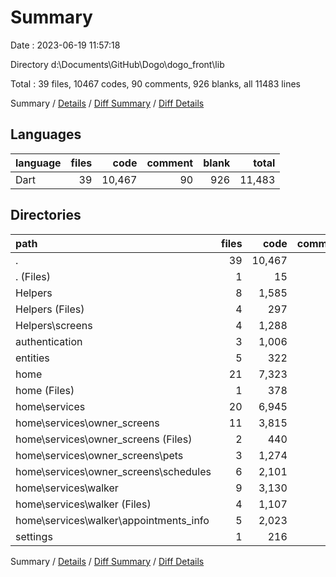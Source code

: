 # Summary

Date : 2023-06-19 11:57:18

Directory d:\\Documents\\GitHub\\Dogo\\dogo_front\\lib

Total : 39 files,  10467 codes, 90 comments, 926 blanks, all 11483 lines

Summary / [Details](details.md) / [Diff Summary](diff.md) / [Diff Details](diff-details.md)

## Languages
| language | files | code | comment | blank | total |
| :--- | ---: | ---: | ---: | ---: | ---: |
| Dart | 39 | 10,467 | 90 | 926 | 11,483 |

## Directories
| path | files | code | comment | blank | total |
| :--- | ---: | ---: | ---: | ---: | ---: |
| . | 39 | 10,467 | 90 | 926 | 11,483 |
| . (Files) | 1 | 15 | 0 | 3 | 18 |
| Helpers | 8 | 1,585 | 31 | 248 | 1,864 |
| Helpers (Files) | 4 | 297 | 6 | 73 | 376 |
| Helpers\\screens | 4 | 1,288 | 25 | 175 | 1,488 |
| authentication | 3 | 1,006 | 14 | 74 | 1,094 |
| entities | 5 | 322 | 13 | 55 | 390 |
| home | 21 | 7,323 | 31 | 531 | 7,885 |
| home (Files) | 1 | 378 | 3 | 29 | 410 |
| home\\services | 20 | 6,945 | 28 | 502 | 7,475 |
| home\\services\\owner_screens | 11 | 3,815 | 19 | 281 | 4,115 |
| home\\services\\owner_screens (Files) | 2 | 440 | 2 | 40 | 482 |
| home\\services\\owner_screens\\pets | 3 | 1,274 | 11 | 110 | 1,395 |
| home\\services\\owner_screens\\schedules | 6 | 2,101 | 6 | 131 | 2,238 |
| home\\services\\walker | 9 | 3,130 | 9 | 221 | 3,360 |
| home\\services\\walker (Files) | 4 | 1,107 | 9 | 107 | 1,223 |
| home\\services\\walker\\appointments_info | 5 | 2,023 | 0 | 114 | 2,137 |
| settings | 1 | 216 | 1 | 15 | 232 |

Summary / [Details](details.md) / [Diff Summary](diff.md) / [Diff Details](diff-details.md)